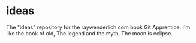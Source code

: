 # ideas
The "ideas" repository for the raywenderlich.com book Git Apprentice.
I'm like the book of old, The legend and the myth, The moon is eclipse.
